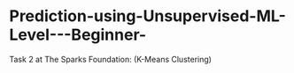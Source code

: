 # Prediction-using-Unsupervised-ML-Level---Beginner-
Task 2 at The Sparks Foundation:  (K-Means Clustering)
